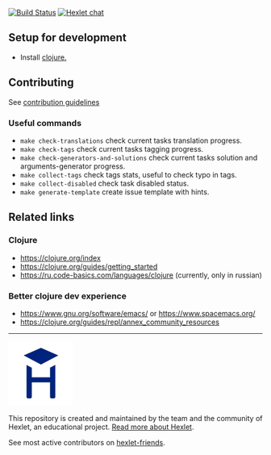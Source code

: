 [![Build Status](https://travis-ci.org/hexlet-codebattle/battle_asserts.svg?branch=master)](https://travis-ci.org/hexlet-codebattle/battle_asserts)
[![Hexlet chat](http://slack-ru.hexlet.io/badge.svg)](http://slack-ru.hexlet.io)

## Setup for development

- Install [clojure.](https://clojure.org/guides/getting_started)

## Contributing

See [contribution guidelines](./CONTRIBUTING.md)

### Useful commands

- `make check-translations` check current tasks translation progress.
- `make check-tags` check current tasks tagging progress.
- `make check-generators-and-solutions` check current tasks solution and arguments-generator progress.
- `make collect-tags` check tags stats, useful to check typo in tags.
- `make collect-disabled` check task disabled status.
- `make generate-template` create issue template with hints.

## Related links

### Clojure

- https://clojure.org/index
- https://clojure.org/guides/getting_started
- https://ru.code-basics.com/languages/clojure (currently, only in russian)

### Better clojure dev experience

- https://www.gnu.org/software/emacs/ or https://www.spacemacs.org/
- https://clojure.org/guides/repl/annex_community_resources

---

[![Hexlet Ltd. logo](https://raw.githubusercontent.com/Hexlet/assets/master/images/hexlet_logo128.png)](https://hexlet.io?utm_source=github&utm_medium=link&utm_campaign=battle_asserts)

This repository is created and maintained by the team and the community of Hexlet, an educational project. [Read more about Hexlet](https://hexlet.io?utm_source=github&utm_medium=link&utm_campaign=battle_asserts).

See most active contributors on [hexlet-friends](https://friends.hexlet.io/).
